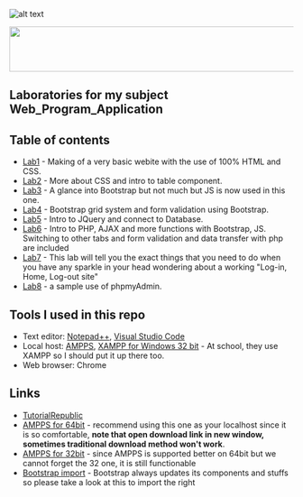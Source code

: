 ![alt text](https://camo.githubusercontent.com/72e5d55be4f08bb5a916962c8ee363f63befdca8/68747470733a2f2f7472617669732d63692e6f72672f61766a696e6465722f4d696e696d616c2d546f646f2e7376673f6272616e63683d6d6173746572)

<img src = "https://thumbs.gfycat.com/AlarmingJaggedAlaskankleekai-size_restricted.gif" width = "800" height = "80"/> 

## Laboratories for my subject Web_Program_Application

## Table of contents

* [Lab1](https://github.com/NhutNguyen236/Web_Program_Application/tree/master/Lab01_518H0545) - Making of a very basic webite with the use of 100% HTML and CSS.
* [Lab2](https://github.com/NhutNguyen236/Web_Program_Application/tree/master/Lab02_518H0545) - More about CSS and intro to table component.
* [Lab3](https://github.com/NhutNguyen236/Web_Program_Application/tree/master/Lab03_518H0545) - A glance into Bootstrap but not much but JS is now used in this one.
* [Lab4](https://github.com/NhutNguyen236/Web_Program_Application/tree/master/Lab04_518H0545) - Bootstrap grid system and form validation using Bootstrap.
* [Lab5](https://github.com/NhutNguyen236/Web_Program_Application/tree/master/Lab05_518H0545) - Intro to JQuery and connect to Database.
* [Lab6](https://github.com/NhutNguyen236/Web_Program_Application/tree/master/Lab06_Begin_to_PHP) - Intro to PHP, AJAX and more functions with Bootstrap, JS. Switching to other tabs and form validation and data transfer with php are included
* [Lab7](https://github.com/NhutNguyen236/Web_Program_Application/tree/master/Lab07_A-working-login-out-site) - This lab will tell you the exact things that you need to do when you have any sparkle in your head wondering about a working "Log-in, Home, Log-out site"
* [Lab8](https://github.com/NhutNguyen236/Web_Program_Application/tree/master/Lab08_Connect-to-MySQL-DB) - a sample use of phpmyAdmin.
## Tools I used in this repo

* Text editor: [Notepad++](https://notepad-plus-plus.org/downloads/), [Visual Studio Code](https://code.visualstudio.com/download)
* Local host: [AMPPS](https://ampps.informer.com/3.8/), [XAMPP for Windows 32 bit](https://xamppguide.com/download/xampp-for-windows-32-bit/) - At school, they use XAMPP so I should put it up there too.
* Web browser: Chrome

## Links
* [TutorialRepublic](https://www.tutorialrepublic.com/twitter-bootstrap-tutorial/bootstrap-helper-classes.php)
* [AMPPS for 64bit](https://ampps.com/download) - recommend using this one as your localhost since it is so comfortable, **note that open download link in new window, sometimes traditional download method won't work**.
* [AMPPS for 32bit](https://ampps.informer.com/download/#downloading) - since AMPPS is supported better on 64bit but we cannot forget the 32 one, it is still functionable
* [Bootstrap import](https://getbootstrap.com/docs/4.1/getting-started/introduction/) - Bootstrap always updates its components and stuffs so please take a look at this to import the right <script>

## Status
<p align = "center">
  *Still in updating process*
</p>  

<p align = "center">
  <img src="https://thumbs.gfycat.com/WindyHarmoniousGrouper-small.gif" width="250" height="250"/>
</p>
